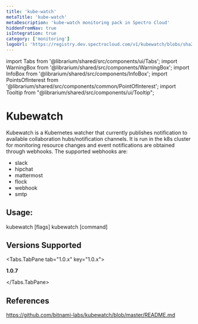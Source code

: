 ```yaml
---
title: 'kube-watch'
metaTitle: 'kube-watch'
metaDescription: 'kube-watch monitoring pack in Spectro Cloud'
hiddenFromNav: true
isIntegration: true
category: ['monitoring']
logoUrl: 'https://registry.dev.spectrocloud.com/v1/kubewatch/blobs/sha256:a277fb90357df9cbffe98eea1ed100fba1b17970b8fc056d210c4f7bfe4f17a3?type=image/png'
---
```


import Tabs from '@librarium/shared/src/components/ui/Tabs';
import WarningBox from '@librarium/shared/src/components/WarningBox';
import InfoBox from '@librarium/shared/src/components/InfoBox';
import PointsOfInterest from '@librarium/shared/src/components/common/PointOfInterest';
import Tooltip from "@librarium/shared/src/components/ui/Tooltip";


# Kubewatch

Kubewatch is a Kubernetes watcher that currently publishes notification to available collaboration hubs/notification channels. It is run in the k8s cluster for monitoring resource changes and event notifications are obtained through webhooks. The supported webhooks are:
 - slack
 - hipchat
 - mattermost
 - flock
 - webhook
 - smtp

## Usage:

  kubewatch [flags] 
  kubewatch [command]


## Versions Supported

<Tabs>

<Tabs.TabPane tab="1.0.x" key="1.0.x">

**1.0.7**

</Tabs.TabPane>
</Tabs>

## References

https://github.com/bitnami-labs/kubewatch/blob/master/README.md
